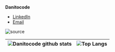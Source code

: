 **Danitocode**

- [LinkedIn](https://www.linkedin.com/in/daniel-felipe-casta%C3%B1eda-s%C3%A1nchez-4a50451b5/)
- [Email](mailto:rohitjain19060@gmail.com?subject=Hi% "Hi!")

![source](https://user-images.githubusercontent.com/62465732/144763244-9445b98c-bd55-4a0c-a267-d511664f035c.gif)



![Danitocode github stats](https://github-readme-stats.vercel.app/api?username=Danitocode&show_icons=true&theme=vue-dark)|![Top Langs](https://github-readme-stats.vercel.app/api/top-langs/?username=Danitocode&theme=vue-dark&layout=compact)
-|-

